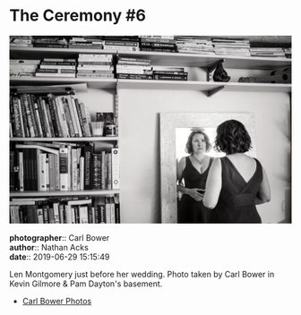 # The Ceremony #6

![Len Montgomery just before her wedding](assets/2019-06-29-set-1-the-ceremony-06.webp)

**photographer**:: Carl Bower  
**author**:: Nathan Acks  
**date**:: 2019-06-29 15:15:49

Len Montgomery just before her wedding. Photo taken by Carl Bower in Kevin Gilmore & Pam Dayton's basement.

* [Carl Bower Photos](https://carlbowerphotos.com)
